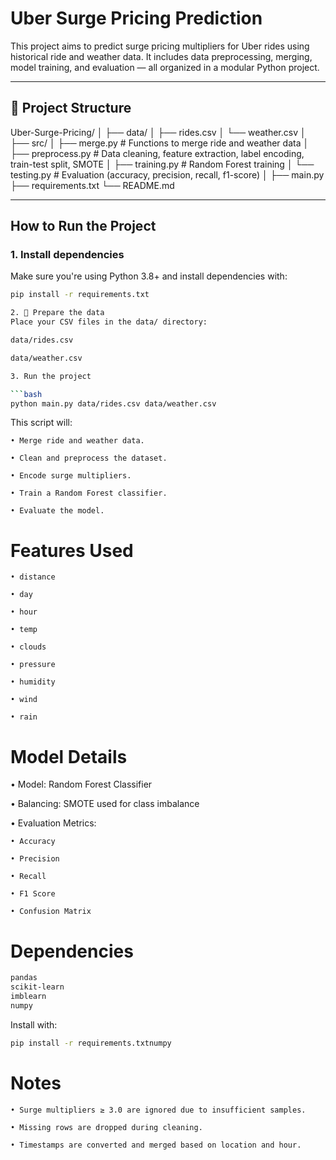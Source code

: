 # Uber Surge Pricing Prediction

This project aims to predict surge pricing multipliers for Uber rides using historical ride and weather data. It includes data preprocessing, merging, model training, and evaluation — all organized in a modular Python project.

---

## 📁 Project Structure
Uber-Surge-Pricing/
│
├── data/
│ ├── rides.csv
│ └── weather.csv
│
├── src/
│ ├── merge.py # Functions to merge ride and weather data
│ ├── preprocess.py # Data cleaning, feature extraction, label encoding, train-test split, SMOTE
│ ├── training.py # Random Forest training
│ └── testing.py # Evaluation (accuracy, precision, recall, f1-score)
│
├── main.py 
├── requirements.txt 
└── README.md 


---

##  How to Run the Project

### 1.  Install dependencies

Make sure you're using Python 3.8+ and install dependencies with:

```bash
pip install -r requirements.txt

2. 📂 Prepare the data
Place your CSV files in the data/ directory:

data/rides.csv

data/weather.csv

3. Run the project

```bash
python main.py data/rides.csv data/weather.csv
```

This script will:

    • Merge ride and weather data.

    • Clean and preprocess the dataset.

    • Encode surge multipliers.

    • Train a Random Forest classifier.

    • Evaluate the model.

# Features Used
    • distance

    • day

    • hour

    • temp

    • clouds

    • pressure

    • humidity

    • wind

    • rain

# Model Details
 • Model: Random Forest Classifier

 • Balancing: SMOTE used for class imbalance

 • Evaluation Metrics:

    • Accuracy

    • Precision

    • Recall

    • F1 Score

    • Confusion Matrix

# Dependencies

```bash
pandas
scikit-learn
imblearn
numpy
```

Install with:

```bash
pip install -r requirements.txtnumpy
```

# Notes
    • Surge multipliers ≥ 3.0 are ignored due to insufficient samples.

    • Missing rows are dropped during cleaning.

    • Timestamps are converted and merged based on location and hour.
